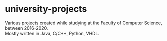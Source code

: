 # university-projects
Various projects created while studying at the Faculty of Computer Science, between 2016-2020.  
Mostly written in Java, C/C++, Python, VHDL.
